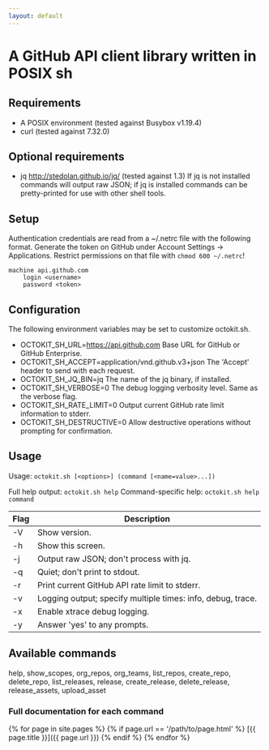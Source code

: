 ```yaml
---
layout: default
---
```


# A GitHub API client library written in POSIX sh

## Requirements

* A POSIX environment (tested against Busybox v1.19.4)
* curl (tested against 7.32.0)

## Optional requirements

* jq <http://stedolan.github.io/jq/> (tested against 1.3)
  If jq is not installed commands will output raw JSON; if jq is installed
  commands can be pretty-printed for use with other shell tools.

## Setup

Authentication credentials are read from a ~/.netrc file with the following
format. Generate the token on GitHub under Account Settings -> Applications.
Restrict permissions on that file with `chmod 600 ~/.netrc`!

    machine api.github.com
        login <username>
        password <token>

## Configuration

The following environment variables may be set to customize octokit.sh.

* OCTOKIT_SH_URL=https://api.github.com
  Base URL for GitHub or GitHub Enterprise.
* OCTOKIT_SH_ACCEPT=application/vnd.github.v3+json
  The 'Accept' header to send with each request.
* OCTOKIT_SH_JQ_BIN=jq
  The name of the jq binary, if installed.
* OCTOKIT_SH_VERBOSE=0
  The debug logging verbosity level. Same as the verbose flag.
* OCTOKIT_SH_RATE_LIMIT=0
  Output current GitHub rate limit information to stderr.
* OCTOKIT_SH_DESTRUCTIVE=0
  Allow destructive operations without prompting for confirmation.

## Usage

Usage: `octokit.sh [<options>] (command [<name=value>...])`

Full help output: `octokit.sh help`
Command-specific help: `octokit.sh help command`

Flag | Description
---- | -----------
-V   | Show version.
-h   | Show this screen.
-j   | Output raw JSON; don't process with jq.
-q   | Quiet; don't print to stdout.
-r   | Print current GitHub API rate limit to stderr.
-v   | Logging output; specify multiple times: info, debug, trace.
-x   | Enable xtrace debug logging.
-y   | Answer 'yes' to any prompts.

## Available commands

help, show_scopes, org_repos, org_teams, list_repos, create_repo, delete_repo, 
list_releases, release, create_release, delete_release, release_assets, 
upload_asset

### Full documentation for each command

{% for page in site.pages %}
  {% if page.url == '/path/to/page.html' %}
[{{ page.title }}]({{ page.url }})
  {% endif %}
{% endfor %}
